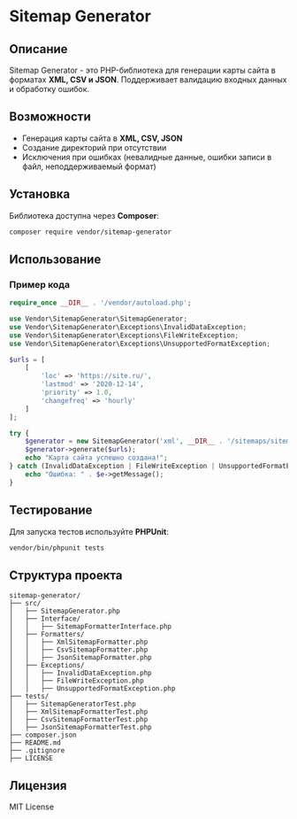 # Sitemap Generator

## Описание

Sitemap Generator - это PHP-библиотека для генерации карты сайта в форматах **XML, CSV и JSON**. Поддерживает валидацию входных данных и обработку ошибок.

## Возможности
- Генерация карты сайта в **XML, CSV, JSON**
- Создание директорий при отсутствии
- Исключения при ошибках (невалидные данные, ошибки записи в файл, неподдерживаемый формат)

## Установка

Библиотека доступна через **Composer**:
```sh
composer require vendor/sitemap-generator
```

## Использование

### **Пример кода**
```php
require_once __DIR__ . '/vendor/autoload.php';

use Vendor\SitemapGenerator\SitemapGenerator;
use Vendor\SitemapGenerator\Exceptions\InvalidDataException;
use Vendor\SitemapGenerator\Exceptions\FileWriteException;
use Vendor\SitemapGenerator\Exceptions\UnsupportedFormatException;

$urls = [
    [
        'loc' => 'https://site.ru/',
        'lastmod' => '2020-12-14',
        'priority' => 1.0,
        'changefreq' => 'hourly'
    ]
];

try {
    $generator = new SitemapGenerator('xml', __DIR__ . '/sitemaps/sitemap.xml');
    $generator->generate($urls);
    echo "Карта сайта успешно создана!";
} catch (InvalidDataException | FileWriteException | UnsupportedFormatException $e) {
    echo "Ошибка: " . $e->getMessage();
}
```

## Тестирование

Для запуска тестов используйте **PHPUnit**:
```sh
vendor/bin/phpunit tests
```

## Структура проекта

```
sitemap-generator/
├── src/
│   ├── SitemapGenerator.php
│   ├── Interface/
│   │   ├── SitemapFormatterInterface.php
│   ├── Formatters/
│   │   ├── XmlSitemapFormatter.php
│   │   ├── CsvSitemapFormatter.php
│   │   ├── JsonSitemapFormatter.php
│   ├── Exceptions/
│   │   ├── InvalidDataException.php
│   │   ├── FileWriteException.php
│   │   ├── UnsupportedFormatException.php
├── tests/
│   ├── SitemapGeneratorTest.php
│   ├── XmlSitemapFormatterTest.php
│   ├── CsvSitemapFormatterTest.php
│   ├── JsonSitemapFormatterTest.php
├── composer.json
├── README.md
├── .gitignore
├── LICENSE
```

## Лицензия

MIT License

